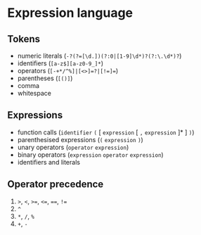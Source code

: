 # Expression language

## Tokens

 - numeric literals (`-?(?=[\d.])(?:0|[1-9]\d*)?(?:\.\d*)?`)
 - identifiers (`[a-z$][a-z0-9_]*`)
 - operators (`[-+*/^%]|[<>]=?|[!=]=`)
 - parentheses (`[()]`)
 - comma
 - whitespace

## Expressions

 - function calls (`identifier` `(` [ `expression` [ `,` `expression` ]* ] `)`)
 - parenthesised expressions (`(` `expression` `)`)
 - unary operators (`operator` `expression`)
 - binary operators (`expression` `operator` `expression`)
 - identifiers and literals

## Operator precedence

 1. `>`, `<`, `>=`, `<=`, `==`, `!=`
 2. `^`
 3. `*`, `/`, `%`
 4. `+`, `-`
